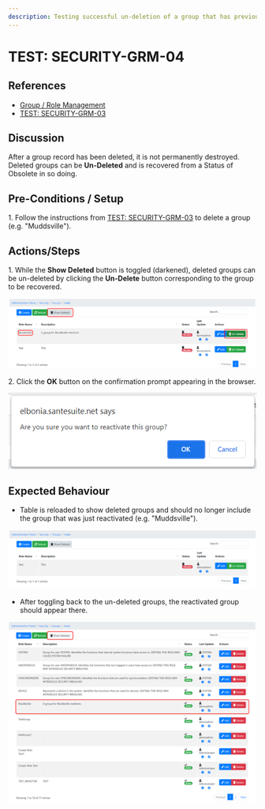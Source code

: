 ```yaml
---
description: Testing successful un-deletion of a group that has previously been deleted.
---
```


# TEST: SECURITY-GRM-04

## References

* [Group / Role Management](broken-reference)
* [TEST: SECURITY-GRM-03](test-security-grm-03-1.md)

## Discussion

After a group record has been deleted, it is not permanently destroyed. Deleted groups can be **Un-Deleted** and is recovered from a Status of Obsolete in so doing.&#x20;

## Pre-Conditions / Setup

1\. Follow the instructions from [TEST: SECURITY-GRM-03](test-security-grm-03-1.md) to delete a group (e.g. "Muddsville").

## Actions/Steps

&#x20;1\. While the **Show Deleted** button is toggled (darkened), deleted groups can be un-deleted by clicking the **Un-Delete** button corresponding to the group to be recovered.

![](<../../../../../../../../.gitbook/assets/image (311).png>)

2\. Click the **OK** button on the confirmation prompt appearing in the browser.

![](<../../../../../../../../.gitbook/assets/image (291).png>)

## Expected Behaviour

* Table is reloaded to show deleted groups and should no longer include the group that was just reactivated (e.g. "Muddsville").

![](<../../../../../../../../.gitbook/assets/image (335).png>)

* After toggling back to the un-deleted groups, the reactivated group should appear there.

![](<../../../../../../../../.gitbook/assets/image (310).png>)
